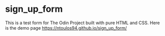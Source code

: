 # sign_up_form
This is a test form for The Odin Project built with pure HTML and CSS.
Here is the demo page https://ntoulos94.github.io/sign_up_form/
